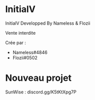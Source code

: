 # InitialV
 InitialV Developped By Nameless & Flozii

 Vente interdite

 Crée par :
 - Nameless#4846
 - Flozii#0502

# Nouveau projet
 SunWise : discord.gg/K5tKtXpg7P
